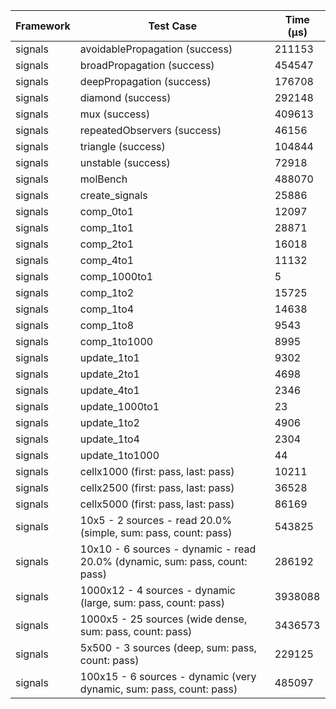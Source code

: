 | Framework | Test Case | Time (μs) |
| --- | --- | --- |
| signals | avoidablePropagation (success) | 211153 |
| signals | broadPropagation (success) | 454547 |
| signals | deepPropagation (success) | 176708 |
| signals | diamond (success) | 292148 |
| signals | mux (success) | 409613 |
| signals | repeatedObservers (success) | 46156 |
| signals | triangle (success) | 104844 |
| signals | unstable (success) | 72918 |
| signals | molBench | 488070 |
| signals | create_signals | 25886 |
| signals | comp_0to1 | 12097 |
| signals | comp_1to1 | 28871 |
| signals | comp_2to1 | 16018 |
| signals | comp_4to1 | 11132 |
| signals | comp_1000to1 | 5 |
| signals | comp_1to2 | 15725 |
| signals | comp_1to4 | 14638 |
| signals | comp_1to8 | 9543 |
| signals | comp_1to1000 | 8995 |
| signals | update_1to1 | 9302 |
| signals | update_2to1 | 4698 |
| signals | update_4to1 | 2346 |
| signals | update_1000to1 | 23 |
| signals | update_1to2 | 4906 |
| signals | update_1to4 | 2304 |
| signals | update_1to1000 | 44 |
| signals | cellx1000 (first: pass, last: pass) | 10211 |
| signals | cellx2500 (first: pass, last: pass) | 36528 |
| signals | cellx5000 (first: pass, last: pass) | 86169 |
| signals | 10x5 - 2 sources - read 20.0% (simple, sum: pass, count: pass) | 543825 |
| signals | 10x10 - 6 sources - dynamic - read 20.0% (dynamic, sum: pass, count: pass) | 286192 |
| signals | 1000x12 - 4 sources - dynamic (large, sum: pass, count: pass) | 3938088 |
| signals | 1000x5 - 25 sources (wide dense, sum: pass, count: pass) | 3436573 |
| signals | 5x500 - 3 sources (deep, sum: pass, count: pass) | 229125 |
| signals | 100x15 - 6 sources - dynamic (very dynamic, sum: pass, count: pass) | 485097 |

